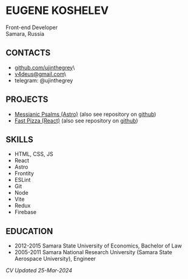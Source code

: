# EUGENE KOSHELEV
Front-end Developer\
Samara, Russia

## CONTACTS
- [github.com/ujinthegrey](https://github.com/ujinthegrey)\
- v4deus@gmail.com\
- telegram: @ujinthegrey

## PROJECTS
- [Messianic Psalms (Astro)](https://messianic-psalms.netlify.app) (also see repository on  [github](https://github.com/ujinthegrey/messianic-psalms-astro))
- [Fast Pizza (React)](https://koshelev-react-pizza.netlify.app) (also see repository on [github](https://github.com/ujinthegrey/fast-react-pizza))

## SKILLS
- HTML, CSS, JS
- React
- Astro
- Frontity
- ESLint
- Git
- Node
- Vite
- Redux
- Firebase

## EDUCATION
- 2012-2015 Samara State University of Economics, Bachelor of Law
- 2005-2011 Samara National Research University (Samara State Aerospace University), Engineer

*CV Updated 25-Mar-2024*

